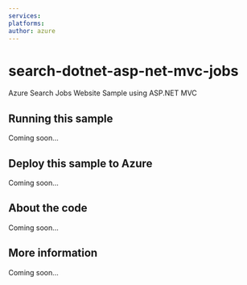```yaml
---
services:
platforms:
author: azure
---
```


# search-dotnet-asp-net-mvc-jobs
Azure Search Jobs Website Sample using ASP.NET MVC 
## Running this sample
Coming soon...
## Deploy this sample to Azure
Coming soon...
## About the code
Coming soon...
## More information
Coming soon...